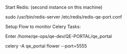 Start Redis:  (second instance on this machine)

sudo /usr/bin/redis-server /etc/redis/redis-qe-port.conf

Setup Flow to monitor Celery Tasks:

Enter /home/qe-ops/qe-dev/QE-PORTAL/qe_portal

celery -A qe_portal flower --port=5555